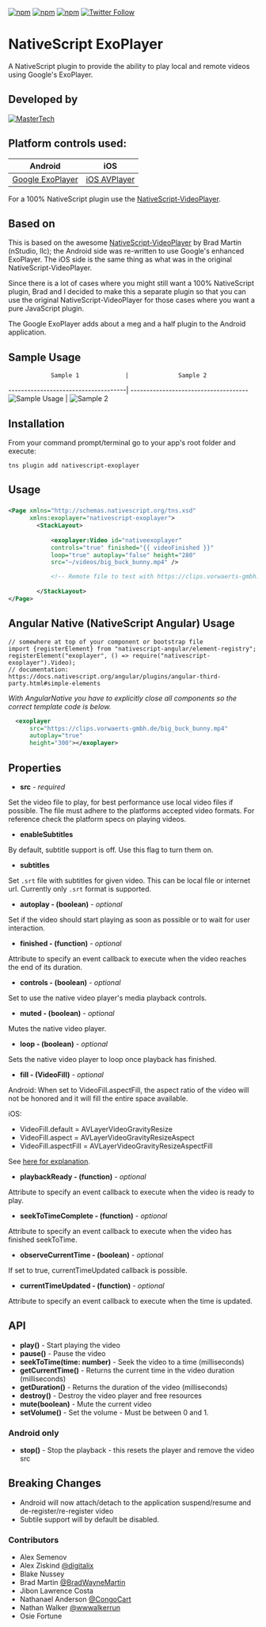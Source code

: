 [![npm](https://img.shields.io/npm/v/nativescript-exoplayer.svg)](https://www.npmjs.com/package/nativescript-exoplayer)
[![npm](https://img.shields.io/npm/l/nativescript-exoplayer.svg)](https://www.npmjs.com/package/nativescript-exoplayer)
[![npm](https://img.shields.io/npm/dt/nativescript-exoplayer.svg?label=npm%20downloads)](https://www.npmjs.com/package/nativescript-exoplayer)
[![Twitter Follow](https://img.shields.io/twitter/follow/congocart.svg?style=social&label=Follow%20me)](https://twitter.com/congocart)

# NativeScript ExoPlayer 
A NativeScript plugin to provide the ability to play local and remote videos using Google's ExoPlayer.

## Developed by
[![MasterTech](https://plugins.nativescript.rocks/i/mtns.png)](https://plugins.nativescript.rocks/mastertech-nstudio)


## Platform controls used: 
Android | iOS
---------- | -----------
[Google ExoPlayer](https://github.com/google/ExoPlayer) |  [iOS AVPlayer](https://developer.apple.com/library/prerelease/ios/documentation/AVFoundation/Reference/AVPlayer_Class/index.html)
For a 100% NativeScript plugin use the [NativeScript-VideoPlayer](https://github.com/bradmartin/nativescript-videoplayer). 


## Based on
This is based on the awesome [NativeScript-VideoPlayer](https://github.com/bradmartin/nativescript-videoplayer) by Brad Martin (nStudio, llc); the Android side was re-written to use Google's enhanced ExoPlayer.  The iOS side is the same thing as what was in the original NativeScript-VideoPlayer.

Since there is a lot of cases where you might still want a 100% NativeScript plugin, Brad and I decided to make this a separate plugin so that you can use the original NativeScript-VideoPlayer for those cases where you want a pure JavaScript plugin.

The Google ExoPlayer adds about a meg and a half plugin to the Android application.


## Sample Usage

                Sample 1             |              Sample 2
-------------------------------------| -------------------------------------
![Sample Usage](../screens/video.gif) | ![Sample 2](../screens/videoplayer.gif)


## Installation
From your command prompt/terminal go to your app's root folder and execute:

`tns plugin add nativescript-exoplayer`

## Usage

###
```XML
<Page xmlns="http://schemas.nativescript.org/tns.xsd"
      xmlns:exoplayer="nativescript-exoplayer">
        <StackLayout>
               
            <exoplayer:Video id="nativeexoplayer"
            controls="true" finished="{{ videoFinished }}"
            loop="true" autoplay="false" height="280" 
            src="~/videos/big_buck_bunny.mp4" />

            <!-- Remote file to test with https://clips.vorwaerts-gmbh.de/big_buck_bunny.mp4 -->
            
        </StackLayout>
</Page>
```

## Angular Native (NativeScript Angular) Usage
``` TS
// somewhere at top of your component or bootstrap file
import {registerElement} from "nativescript-angular/element-registry";
registerElement("exoplayer", () => require("nativescript-exoplayer").Video);
// documentation: https://docs.nativescript.org/angular/plugins/angular-third-party.html#simple-elements
```
 *With AngularNative you have to explicitly close all components so the correct template code is below.*
``` XML
  <exoplayer
      src="https://clips.vorwaerts-gmbh.de/big_buck_bunny.mp4"
      autoplay="true" 
      height="300"></exoplayer>
```

## Properties
- **src** - *required*

Set the video file to play, for best performance use local video files if possible. The file must adhere to the platforms accepted video formats. For reference check the platform specs on playing videos.

- **enableSubtitles**

By default, subtitle support is off. Use this flag to turn them on.

- **subtitles**

Set `.srt` file with subtitles for given video. This can be local file or internet url. Currently only `.srt` format is supported.


- **autoplay - (boolean)** - *optional*

Set if the video should start playing as soon as possible or to wait for user interaction.

- **finished - (function)** - *optional*

Attribute to specify an event callback to execute when the video reaches the end of its duration.

- **controls - (boolean)** - *optional*

Set to use the native video player's media playback controls.

- **muted - (boolean)** - *optional*

Mutes the native video player.

- **loop - (boolean)** - *optional*

Sets the native video player to loop once playback has finished.

- **fill - (VideoFill)** - *optional*

Android: When set to VideoFill.aspectFill, the aspect ratio of the video will not be honored and it will fill the entire space available.

iOS: 
* VideoFill.default = AVLayerVideoGravityResize
* VideoFill.aspect = AVLayerVideoGravityResizeAspect
* VideoFill.aspectFill = AVLayerVideoGravityResizeAspectFill

See [here for explanation](https://developer.apple.com/documentation/avfoundation/avlayervideogravity).

- **playbackReady - (function)** - *optional*

Attribute to specify an event callback to execute when the video is ready to play.

- **seekToTimeComplete - (function)** - *optional*

Attribute to specify an event callback to execute when the video has finished seekToTime.

- **observeCurrentTime - (boolean)** - *optional*

If set to true, currentTimeUpdated callback is possible.

- **currentTimeUpdated - (function)** - *optional*

Attribute to specify an event callback to execute when the time is updated.


## API

- **play()** - Start playing the video
- **pause()** - Pause the video
- **seekToTime(time: number)** - Seek the video to a time (milliseconds)
- **getCurrentTime()** - Returns the current time in the video duration (milliseconds)
- **getDuration()** - Returns the duration of the video (milliseconds)
- **destroy()** - Destroy the video player and free resources
- **mute(boolean)** - Mute the current video
- **setVolume()** - Set the volume - Must be between 0 and 1.

### Android only

- **stop()** - Stop the playback - this resets the player and remove the video src


## Breaking Changes

- Android will now attach/detach to the application suspend/resume and de-register/re-register video
- Subtile support will by default be disabled.


### Contributors

- Alex Semenov
- Alex Ziskind [@digitalix](https://twitter.com/digitalix)
- Blake Nussey
- Brad Martin [@BradWayneMartin](https://twitter.com/BradWayneMartin)
- Jibon Lawrence Costa
- Nathanael Anderson [@CongoCart](https://twitter.com/CongoCart)
- Nathan Walker [@wwwalkerrun](https://twitter.com/wwwalkerrun)
- Osie Fortune 
